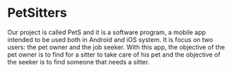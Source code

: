 # PetSitters
Our project is called PetS and it is a software program, a mobile app intended to be used both in Android and iOS system.
It is focus on two users: the pet owner and the job seeker. 
With this app, the objective of the pet owner is to find for a sitter to take care of his pet and the objective of the seeker is to find someone that needs a sitter.
